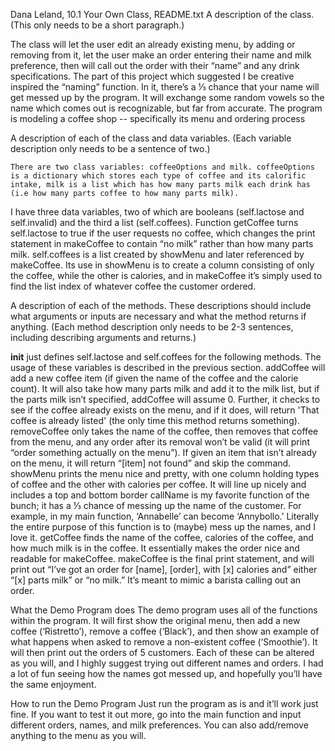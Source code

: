 Dana Leland, 10.1 Your Own Class, README.txt
A description of the class. (This only needs to be a short paragraph.)

The class will let the user edit an already existing menu, by adding or removing from it, let the user make an order entering their name and milk preference, then will call out the order with their “name” and any drink specifications. The part of this project which suggested I be creative inspired the “naming” function. In it, there’s a ⅓ chance that your name will get messed up by the program. It will exchange some random vowels so the name which comes out is recognizable, but far from accurate. The program is modeling a coffee shop -- specifically its menu and ordering process

A description of each of the class and data variables. (Each variable description only needs to be a sentence of two.)

	There are two class variables: coffeeOptions and milk. coffeeOptions is a dictionary which stores each type of coffee and its calorific intake, milk is a list which has how many parts milk each drink has (i.e how many parts coffee to how many parts milk). 
I have three data variables, two of which are booleans (self.lactose and self.invalid) and the third a list (self.coffees). Function getCoffee turns self.lactose to true if the user requests no coffee, which changes the print statement in makeCoffee to contain “no milk” rather than how many parts milk. self.coffees is a list created by showMenu and later referenced by makeCoffee. Its use in showMenu is to create a column consisting of only the coffee, while the other is calories, and in makeCoffee it’s simply used to find the list index of whatever coffee the customer ordered. 

A description of each of the methods. These descriptions should include what arguments or inputs are necessary and what the method returns if anything. (Each method description only needs to be 2-3 sentences, including describing arguments and returns.)

__init__ just defines self.lactose and self.coffees for the following methods. The usage of these variables is described in the previous section.
addCoffee will add a new coffee item (if given the name of the coffee and the calorie count). It will also take how many parts milk and add it to the milk list, but if the parts milk isn’t specified, addCoffee will assume 0. Further, it checks to see if the coffee already exists on the menu, and if it does, will return 'That coffee is already listed' (the only time this method returns something). 
removeCoffee only takes the name of the coffee, then removes that coffee from the menu, and any order after its removal won’t be valid (it will print “order something actually on the menu”). If given an item that isn’t already on the menu, it will return “[item] not found” and skip the command.
showMenu prints the menu nice and pretty, with one column holding types of coffee and the other with calories per coffee. It will line up nicely and includes a top and bottom border
callName is my favorite function of the bunch; it has a ⅓ chance of messing up the name of the customer. For example, in my main function, ‘Annabelle’ can become ‘Annybollo.’ Literally the entire purpose of this function is to (maybe) mess up the names, and I love it.
getCoffee finds the name of the coffee, calories of the coffee, and how much milk is in the coffee. It essentially makes the order nice and readable for makeCoffee.
makeCoffee is the final print statement, and will print out “I’ve got an order for [name], [order], with [x] calories and” either “[x] parts milk” or “no milk.” It’s meant to mimic a barista calling out an order. 

What the Demo Program does
	The demo program uses all of the functions within the program. It will first show the original menu, then add a new coffee (‘Ristretto’), remove a coffee (‘Black’), and then show an example of what happens when asked to remove a non-existent coffee (‘Smoothie’). It will then print out the orders of 5 customers. Each of these can be altered as you will, and I highly suggest trying out different names and orders. I had a lot of fun seeing how the names got messed up, and hopefully you’ll have the same enjoyment.

How to run the Demo Program
	Just run the program as is and it’ll work just fine. If you want to test it out more, go into the main function and input different orders, names, and milk preferences. You can also add/remove anything to the menu as you will. 


